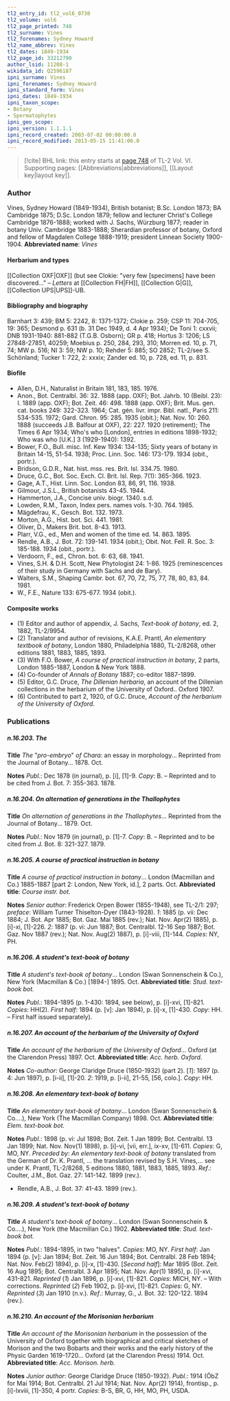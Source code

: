 ```yaml
---
tl2_entry_id: tl2_vol6_0730
tl2_volume: vol6
tl2_page_printed: 748
tl2_surname: Vines
tl2_forenames: Sydney Howard
tl2_name_abbrev: Vines
tl2_dates: 1849-1934
tl2_page_id: 33212790
author_lsid: 11208-1
wikidata_id: Q2596187
ipni_surname: Vines
ipni_forenames: Sydney Howard
ipni_standard_form: Vines
ipni_dates: 1849-1934
ipni_taxon_scope: 
- Botany
- Spermatophytes
ipni_geo_scope: 
ipni_version: 1.1.1.1
ipni_record_created: 2003-07-02 00:00:00.0
ipni_record_modified: 2013-05-15 11:41:06.0
---
```



> [!cite] BHL link: this entry starts at [page 748](https://www.biodiversitylibrary.org/page/33212790) of TL-2 Vol. VI.
> Supporting pages: [[Abbreviations|abbreviations]], [[Layout key|layout key]].

### Author

Vines, Sydney Howard (1849-1934), British botanist; B.Sc. London 1873; BA Cambridge 1875; D.Sc. London 1879; fellow and lecturer Christ's College Cambridge 1876-1888; worked with J. Sachs, Würzburg 1877; reader in botany Univ. Cambridge 1883-1888; Sherardian professor of botany, Oxford and fellow of Magdalen College 1888-1919; president Linnean Society 1900-1904. 
**Abbreviated name**: *Vines*

#### Herbarium and types

[[Collection OXF|OXF]] (but see Clokie: "very few \[specimens\] have been discovered..." – *Letters* at [[Collection FH|FH]], [[Collection G|G]], [[Collection UPS|UPS]]-UB.

#### Bibliography and biography

Barnhart 3: 439; BM 5: 2242, 8: 1371-1372; Clokie p. 259; CSP 11: 704-705, 19: 365; Desmond p. 631 (b. 31 Dec 1949, d. 4 Apr 1934); De Toni 1: cxxvii; DNB 1931-1940: 881-882 (T.G.B. Osborn); GR p. 418; Hortus 3: 1206; LS 27848-27851, 40259; Moebius p. 250, 284, 293, 310; Morren ed. 10, p. 71, 74; MW p. 516; NI 3: 59; NW p. 10; Rehder 5: 885; SO 2852; TL-2/see S. Schönland; Tucker 1: 722, 2: xxxix; Zander ed. 10, p. 728, ed. 11, p. 831.

#### Biofile

- Allen, D.H., Naturalist in Britain 181, 183, 185. 1976.
- Anon., Bot. Centralbl. 36: 32. 1888 (app. OXF); Bot. Jahrb. 10 (Beibl. 23): I. 1889 (app. OXF); Bot. Zeit. 46: 498. 1888 (app. OXF); Brit. Mus. gen. cat. books 249: 322-323. 1964; Cat. gén. livr. impr. Bibl. natl., Paris 211: 534-535. 1972; Gard. Chron. 95: 285. 1935 (obit.); Nat. Nov. 10: 260. 1888 (succeeds J.B. Balfour at OXF), 22: 227. 1920 (retirement); The Times 6 Apr 1934; Who's who \[London\], entries in editions 1898-1932; Who was who \[U.K.\] 3 (1929-1940): 1392.
- Bower, F.O., Bull. misc. Inf. Kew 1934: 134-135; Sixty years of botany in Britain 14-15, 51-54. 1938; Proc. Linn. Soc. 146: 173-179. 1934 (obit., portr.).
- Bridson, G.D.R., Nat. hist. mss. res. Brit. Isl. 334.75. 1980.
- Druce, G.C., Bot. Soc. Exch. Cl. Brit. Isl. Rep. 7(1): 365-366. 1923.
- Gage, A.T., Hist. Linn. Soc. London 83, 86, 91, 116. 1938.
- Gilmour, J.S.L., British botanists 43-45. 1944.
- Hammerton, J.A., Concise univ. biogr. 1340. s.d.
- Lowden, R.M., Taxon, Index pers. names vols. 1-30. 764. 1985.
- Mägdefrau, K., Gesch. Bot. 132. 1973.
- Morton, A.G., Hist. bot. Sci. 441. 1981.
- Oliver, D., Makers Brit. bot. 8-43. 1913.
- Plarr, V.G., ed., Men and women of the time ed. 14. 863. 1895.
- Rendle, A.B., J. Bot. 72: 139-141. 1934 (obit.); Obit. Not. Fell. R. Soc. 3: 185-188. 1934 (obit., portr.).
- Verdoorn, F., ed., Chron. bot. 6: 63, 68. 1941.
- Vines, S.H. & D.H. Scott, New Phytologist 24: 1-86. 1925 (reminescences of their study in Germany with Sachs and de Bary).
- Walters, S.M., Shaping Cambr. bot. 67, 70, 72, 75, 77, 78, 80, 83, 84. 1981.
- W., F.E., Nature 133: 675-677. 1934 (obit.).

#### Composite works

- (1) Editor and author of appendix, J. Sachs, *Text-book of botany*, ed. 2, 1882, TL-2/9954.
- (2) Translator and author of revisions, K.A.E. Prantl, *An elementary textbook of botany*, London 1880, Philadelphia 1880, TL-2/8268, other editions 1881, 1883, 1885, 1893.
- (3) With F.O. Bower, *A course of practical instruction in botany*, 2 parts, London 1885-1887, London & New York 1888.
- (4) Co-founder of *Annals of Botany* 1887; co-editor 1887-1899.
- (5) Editor, G.C. Druce, *The Dillenian herbaria*, an account of the Dillenian collections in the herbarium of the University of Oxford.. Oxford 1907.
- (6) Contributed to part 2, 1920, of G.C. Druce, *Account of the herbarium of the University of Oxford*.

### Publications

##### n.16.203. The

**Title**
*The* "*pro-embryo*" *of Chara*: an essay in morphology... Reprinted from the Journal of Botany... 1878. Oct.

**Notes**
*Publ*.: Dec 1878 (in journal), p. \[i\], \[1\]-9. *Copy*: B. – Reprinted and to be cited from J. Bot. 7: 355-363. 1878.

##### n.16.204. On alternation of generations in the Thallophytes

**Title**
*On alternation of generations in the Thallophytes*... Reprinted from the Journal of Botany... 1879. Oct.

**Notes**
*Publ*.: Nov 1879 (in journal), p. \[1\]-7. *Copy*: B. – Reprinted and to be cited from J. Bot. 8: 321-327. 1879.

##### n.16.205. A course of practical instruction in botany

**Title**
*A course of practical instruction in botany*... London (Macmillan and Co.) 1885-1887 \[part 2: London, New York, id.\], 2 parts. Oct.
**Abbreviated title**: *Course instr. bot.*

**Notes**
*Senior author*: Frederick Orpen Bower (1855-1948), see TL-2/1: 297; *preface*: William Turner Thiselton-Dyer (1843-1928).
*1*: 1885 (p. vii: Dec 1884; J. Bot. Apr 1885; Bot. Gaz. Mai 1885 (rev.); Nat. Nov. Apr(2) 1885), p. \[i\]-xi, \[1\]-226.
*2*: 1887 (p. vi: Jun 1887; Bot. Centralbl. 12-16 Sep 1887; Bot. Gaz. Nov 1887 (rev.); Nat. Nov. Aug(2) 1887), p. \[i\]-viii, \[1\]-144.
*Copies*: NY, PH.

##### n.16.206. A student's text-book of botany

**Title**
*A student's text-book of botany*... London (Swan Sonnenschein & Co.), New York (Macmillan & Co.) \[1894-\] 1895. Oct.
**Abbreviated title**: *Stud. text-book bot.*

**Notes**
*Publ*.: 1894-1895 (p. 1-430: 1894, see below), p. \[i\]-xvi, \[1\]-821. *Copies*: HH(2).
*First half*: 1894 (p. \[v\]: Jan 1894), p. \[i\]-x, \[1\]-430. *Copy*: HH. – First half issued separately).

##### n.16.207. An account of the herbarium of the University of Oxford

**Title**
*An account of the herbarium of the University of Oxford*... Oxford (at the Clarendon Press) 1897. Oct.
**Abbreviated title**: *Acc. herb. Oxford*.

**Notes**
*Co-author*: George Claridge Druce (1850-1932) (part 2).
\[*1*\]: 1897 (p. 4: Jun 1897), p. \[i-ii\], \[1\]-20.
*2*: 1919, p. \[i-ii\], 21-55, \[56, colo.\].
*Copy*: HH.

##### n.16.208. An elementary text-book of botany

**Title**
*An elementary text-book of botany*... London (Swan Sonnenschein & Co....), New York (The Macmillan Company) 1898. Oct.
**Abbreviated title**: *Elem. text-book bot.*

**Notes**
*Publ*.: 1898 (p. vi: Jul 1898; Bot. Zeit. 1 Jan 1899; Bot. Centralbl. 13 Jan 1899; Nat. Nov. Nov(1) 1898), p. \[i\]-vi, \[vii, err.\], ix-xv, \[1\]-611. *Copies*: G, MO, NY.
*Preceded by*: *An elementary text-book of botany* translated from the German of Dr. K. Prantl, ... the translation revised by S.H. Vines,... see under K. Prantl, TL-2/8268, 5 editions 1880, 1881, 1883, 1885, 1893.
*Ref*.: Coulter, J.M., Bot. Gaz. 27: 141-142. 1899 (rev.).
- Rendle, A.B., J. Bot. 37: 41-43. 1899 (rev.).

##### n.16.209. A student's text-book of botany

**Title**
*A student's text-book of botany*... London (Swan Sonnenschein & Co....), New York (the Macmillan Co.) 1902.
**Abbreviated title**: *Stud. text-book bot.*

**Notes**
*Publ*.: 1894-1895, in two "halves". *Copies*: MO, NY.
*First half*: Jan 1894 (p. \[v\]: Jan 1894; Bot. Zeit. 16 Jun 1894; Bot. Centralbl. 28 Feb 1894; Nat. Nov. Feb(2) 1894), p. \[i\]-x, \[1\]-430.
\[*Second half*\]: Mar 1895 (Bot. Zeit. 16 Aug 1895; Bot. Centralbl. 3 Apr 1895; Nat. Nov. Apr(1) 1895), p. \[i\]-xvi, 431-821.
*Reprinted* (*1*) Jan 1896, p. \[i\]-xvi, \[1\]-821. *Copies*: MICH, NY. – With corrections.
*Reprinted* (*2*) Feb 1902, p. \[i\]-xvi, \[1\]-821. *Copies*: G, NY.
*Reprinted* (*3*) Jan 1910 (n.v.).
*Ref*.: Murray, G., J. Bot. 32: 120-122. 1894 (rev.).

##### n.16.210. An account of the Morisonian herbarium

**Title**
*An account of the Morisonian herbarium* in the possession of the University of Oxford together with biographical and critical sketches of Morison and the two Bobarts and their works and the early history of the Physic Garden 1619-1720... Oxford (at the Clarendon Press) 1914. Oct.
**Abbreviated title**: *Acc. Morison. herb.*

**Notes**
*Junior author*: George Claridge Druce (1850-1932).
*Publ*.: 1914 (ÖbZ for Mai 1914; Bot. Centralbl. 21 Jul 1914; Nat. Nov. Apr(2) 1914), frontisp., p. \[i\]-lxviii, \[1\]-350, 4 portr. *Copies*: B-S, BR, G, HH, MO, PH, USDA.

